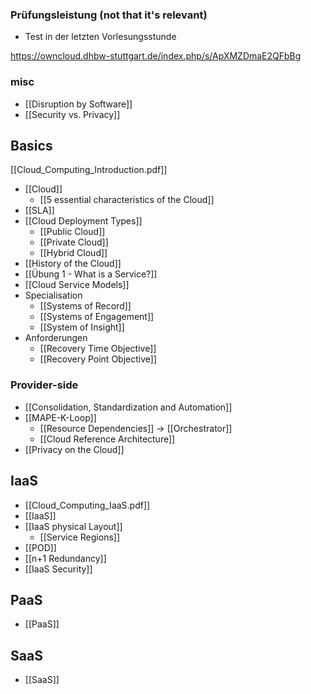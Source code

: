 ### Prüfungsleistung (not that it's relevant)
- Test in der letzten Vorlesungsstunde

https://owncloud.dhbw-stuttgart.de/index.php/s/ApXMZDmaE2QFbBg

### misc
- [[Disruption by Software]]
- [[Security vs. Privacy]]

## Basics
[[Cloud_Computing_Introduction.pdf]]
- [[Cloud]]
	- [[5 essential characteristics of the Cloud]]
- [[SLA]]
- [[Cloud Deployment Types]]
	- [[Public Cloud]]
	- [[Private Cloud]]
	- [[Hybrid Cloud]]
- [[History of the Cloud]]
- [[Übung 1 - What is a Service?]]
- [[Cloud Service Models]]
- Specialisation
	- [[Systems of Record]]
	- [[Systems of Engagement]]
	- [[System of Insight]]
- Anforderungen
	- [[Recovery Time Objective]]
	- [[Recovery Point Objective]]


### Provider-side
- [[Consolidation, Standardization and Automation]]
- [[MAPE-K-Loop]]
	- [[Resource Dependencies]] -> [[Orchestrator]]
	- [[Cloud Reference Architecture]]
- [[Privacy on the Cloud]]

## IaaS
- [[Cloud_Computing_IaaS.pdf]]
- [[IaaS]]
- [[IaaS physical Layout]]
	- [[Service Regions]]
- [[POD]]
- [[n+1 Redundancy]]
- [[IaaS Security]]

## PaaS
- [[PaaS]]

## SaaS
- [[SaaS]]